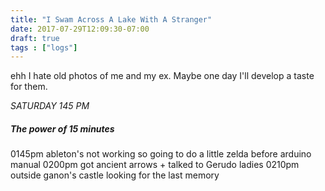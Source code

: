 ```yaml
---
title: "I Swam Across A Lake With A Stranger"
date: 2017-07-29T12:09:30-07:00
draft: true
tags : ["logs"]
---
```


ehh I hate old photos of me and my ex. Maybe one day I'll develop a taste for them.


*SATURDAY 145 PM*

##### The power of 15 minutes

0145pm  ableton's not working so going to do a little zelda before arduino manual
0200pm  got ancient arrows + talked to Gerudo ladies
0210pm  outside ganon's castle looking for the last memory
